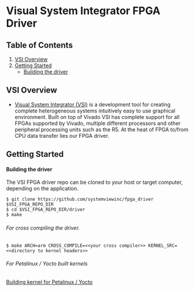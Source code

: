 # Visual System Integrator FPGA Driver

## Table of Contents
1. [VSI Overview](#overview)
2. [Getting Started](#gettingstarted)
    - [Building the driver](#build)

<a name="overview"></a>
## VSI Overview

* [Visual System Integrator (VSI)](https://systemviewinc.com/) is a development tool for creating complete heterogeneous systems intuitively easy to use graphical environment.  Built on top of Vivado VSI has complete support for all FPGAs supported by Vivado, multiple different processors and other peripheral processing units such as the R5. At the heat of FPGA to/from CPU data transfer lies our FPGA driver.

<a name="gettingstarted"></a>
## Getting Started

<a name="build"></a>
#### Building the driver

The VSI FPGA driver repo can be cloned to your host or target computer, depending on the application.

    $ git clone https://github.com/systemviewinc/fpga_driver $VSI_FPGA_REPO_DIR
    $ cd $VSI_FPGA_REPO_DIR/driver
    $ make

###### For cross compiling the driver.

    $ make ARCH=arm CROSS_COMPILE=<<your cross compiler>> KERNEL_SRC=<<directory to kernel headers>>

###### For Petalinux / Yocto built kernels

[Building kernel for Petalinux / Yocto](docs/vsi_driver_build_yocto/README.md)
